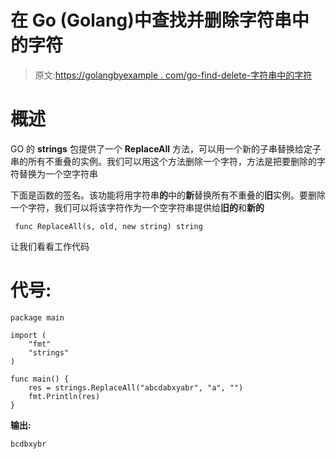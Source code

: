# 在 Go (Golang)中查找并删除字符串中的字符

> 原文:[https://golangbyexample . com/go-find-delete-字符串中的字符](https://golangbyexample.com/go-find-delete-character-in-string)

# **概述**

GO 的 **strings** 包提供了一个 **ReplaceAll** 方法，可以用一个新的子串替换给定子串的所有不重叠的实例。我们可以用这个方法删除一个字符，方法是把要删除的字符替换为一个空字符串

下面是函数的签名。该功能将用字符串**的**中的**新**替换所有不重叠的**旧**实例。要删除一个字符，我们可以将该字符作为一个空字符串提供给**旧的**和**新的**

```
 func ReplaceAll(s, old, new string) string
```

让我们看看工作代码

# **代号:**

```
package main

import (
    "fmt"
    "strings"
)

func main() {
    res = strings.ReplaceAll("abcdabxyabr", "a", "")
    fmt.Println(res)
}
```

**输出:**

```
bcdbxybr
```